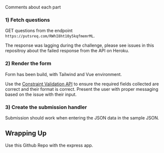 

Comments about each part 
### 1) Fetch questions

GET questions from the endpoint `https://putsreq.com/RWhI8ht10y5kqfmemrML`. 

The response was lagging during the challenge, please see issues in this repositroy about the failed response from the API on Heroku. 

### 2) Render the form

Form has been build, with Tailwind and Vue environment. 

Use the [Constraint Validation API](https://developer.mozilla.org/en-US/docs/Learn/Forms/Form_validation#the_constraint_validation_api) to ensure the required fields collected are correct and their format is correct. Present the user with proper messaging based on the issue with their input.


### 3) Create the submission handler

Submission should work when entering the JSON data in the sample JSON. 

## Wrapping Up

Use this Github Repo with the express app.
